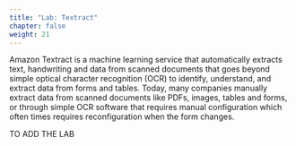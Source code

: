 ```yaml
---
title: "Lab: Textract"
chapter: false
weight: 21
---
```

Amazon Textract is a machine learning service that automatically extracts text, handwriting and data from scanned documents that goes beyond simple optical character recognition (OCR) to identify, understand, and extract data from forms and tables. Today, many companies manually extract data from scanned documents like PDFs, images, tables and forms, or through simple OCR software that requires manual configuration which often times requires reconfiguration when the form changes. 


TO ADD THE LAB